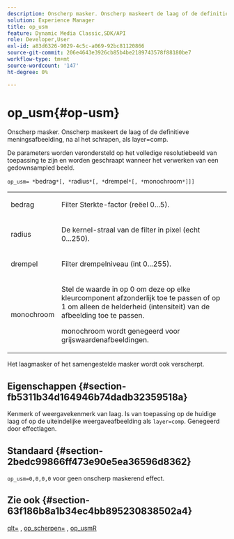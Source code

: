```yaml
---
description: Onscherp masker. Onscherp maskeert de laag of de definitieve meningsafbeelding, na al het schrapen, als layer=comp.
solution: Experience Manager
title: op_usm
feature: Dynamic Media Classic,SDK/API
role: Developer,User
exl-id: a83d6326-9029-4c5c-a069-92bc81120866
source-git-commit: 206e4643e3926cb85b4be2189743578f88180be7
workflow-type: tm+mt
source-wordcount: '147'
ht-degree: 0%

---
```


# op_usm{#op-usm}

Onscherp masker. Onscherp maskeert de laag of de definitieve meningsafbeelding, na al het schrapen, als layer=comp.

De parameters worden verondersteld op het volledige resolutiebeeld van toepassing te zijn en worden geschraapt wanneer het verwerken van een gedownsampled beeld.

`op_usm= *`bedrag`*[, *`radius`*[, *`drempel`*[, *`monochroom`*]]]`

<table id="simpletable_0697E3BCB45F41C494D93A6017ADD2BF"> 
 <tr class="strow"> 
  <td class="stentry"> <p><span class="codeph"><span class="varname"> bedrag</span></span> </p></td> 
  <td class="stentry"> <p>Filter Sterkte-factor (reëel 0...5). </p></td> 
 </tr> 
 <tr class="strow"> 
  <td class="stentry"> <p><span class="codeph"><span class="varname"> radius</span></span> </p></td> 
  <td class="stentry"> <p>De kernel-straal van de filter in pixel (echt 0...250). </p></td> 
 </tr> 
 <tr class="strow"> 
  <td class="stentry"> <p><span class="codeph"><span class="varname"> drempel</span></span> </p></td> 
  <td class="stentry"> <p>Filter drempelniveau (int 0...255). </p></td> 
 </tr> 
 <tr class="strow"> 
  <td class="stentry"> <p><span class="codeph"><span class="varname"> monochroom</span></span> </p></td> 
  <td class="stentry"> <p>Stel de waarde in op 0 om deze op elke kleurcomponent afzonderlijk toe te passen of op 1 om alleen de helderheid (intensiteit) van de afbeelding toe te passen. </p> <p> <span class="codeph"><span class="varname"> monochroom</span></span> wordt genegeerd voor grijswaardenafbeeldingen. </p></td> 
 </tr> 
</table>

Het laagmasker of het samengestelde masker wordt ook verscherpt.

## Eigenschappen {#section-fb5311b34d164946b74dadb32359518a}

Kenmerk of weergavekenmerk van laag. Is van toepassing op de huidige laag of op de uiteindelijke weergaveafbeelding als `layer=comp`. Genegeerd door effectlagen.

## Standaard {#section-2bedc99866ff473e90e5ea36596d8362}

`op_usm=0,0,0,0` voor geen onscherp maskerend effect.

## Zie ook {#section-63f186b8a1b34ec4bb895230838502a4}

[qlt=](../../../../../is-api/http-ref/image-serving-api-ref/c-http-protocol-reference/c-command-reference/r-is-http-qlt.md#reference-f69ed0758c784b0385d979820546d352) , [op_scherpen=](../../../../../is-api/http-ref/image-serving-api-ref/c-http-protocol-reference/c-command-reference/r-op-sharpen.md#reference-c32573230c6140f883efdaa201ea8541) , [op_usmR](../../../../../is-api/http-ref/image-serving-api-ref/c-http-protocol-reference/c-command-reference/r-op-usmr.md#reference-c0168bc1e3a24370883670c09bcb0fef)
